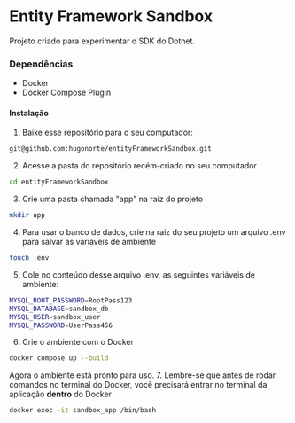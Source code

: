 
# Entity Framework Sandbox

Projeto criado para experimentar o SDK do Dotnet.

###  Dependências
- Docker
- Docker Compose Plugin

#### Instalação

1. Baixe esse repositório para o seu computador: 
```bash
git@github.com:hugonorte/entityFrameworkSandbox.git
```
2. Acesse a pasta do repositório recém-criado no seu computador
```bash
cd entityFrameworkSandbox
```
3. Crie uma pasta chamada "app" na raiz do projeto
```bash
mkdir app
```
4. Para usar o banco de dados, crie na raiz do seu projeto um arquivo .env para salvar as variáveis de ambiente
```bash
touch .env
```
5. Cole no conteúdo desse arquivo .env, as seguintes variáveis de ambiente:

```bash
MYSQL_ROOT_PASSWORD=RootPass123
MYSQL_DATABASE=sandbox_db
MYSQL_USER=sandbox_user
MYSQL_PASSWORD=UserPass456
```
6. Crie o ambiente com o Docker
```bash
docker compose up --build
```
Agora o ambiente está pronto para uso.
7. Lembre-se que antes de rodar comandos no terminal do Docker, você precisará entrar no terminal da aplicação **dentro** do Docker
```bash
docker exec -it sandbox_app /bin/bash
```
